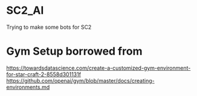 # SC2_AI
Trying to make some bots for SC2

# Gym Setup borrowed from 
https://towardsdatascience.com/create-a-customized-gym-environment-for-star-craft-2-8558d301131f
https://github.com/openai/gym/blob/master/docs/creating-environments.md